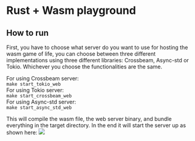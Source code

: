 # Rust + Wasm playground

## How to run

First, you have to choose what server do you want to use for hosting the wasm game of life, you can choose between three different implementations using three different libraries: Crossbeam, Async-std or Tokio. Whichever you choose the functionalities are the same.

For using Crossbeam server:<br>
`make start_tokio_web`<br>
For using Tokio server:<br>
`make start_crossbeam_web`<br>
For using Async-std server:<br>
`make start_async_std_web`<br>

This will compile the wasm file, the web server binary, and bundle everything in the target directory. In the end it will start the server up as shown here:
![](img/how_to_run.gif)
